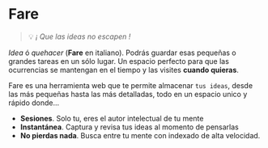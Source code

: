 # Fare

> 💡 _¡ Que las ideas no escapen !_

_Idea_ ó _quehacer_ (**Fare** en italiano). Podrás guardar esas pequeñas o grandes tareas en un sólo lugar. Un espacio perfecto para que las ocurrencias se mantengan en el tiempo y las visites **cuando quieras**.

Fare es una herramienta web que te permite almacenar `tus ideas`, desde las más pequeñas hasta las más detalladas, todo en un espacio unico y rápido donde...

- **Sesiones**. Solo tu, eres el autor intelectual de tu mente
- **Instantánea**. Captura y revisa tus ideas al momento de pensarlas
- **No pierdas nada**. Busca entre tu mente con indexado de alta velocidad.
